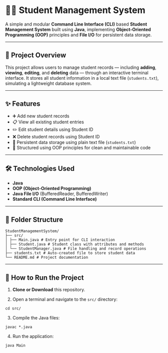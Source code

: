 # 🧑‍🎓 Student Management System

A simple and modular **Command Line Interface (CLI)** based **Student Management System** built using **Java**, implementing **Object-Oriented Programming (OOP)** principles and **File I/O** for persistent data storage.

---

## 📌 Project Overview

This project allows users to manage student records — including **adding**, **viewing**, **editing**, and **deleting** data — through an interactive terminal interface. It stores all student information in a local text file (`students.txt`), simulating a lightweight database system.

---

## ✨ Features

- ➕ Add new student records
- 📋 View all existing student entries
- ✏️ Edit student details using Student ID
- ❌ Delete student records using Student ID
- 💾 Persistent data storage using plain text file (`students.txt`)
- 🧱 Structured using OOP principles for clean and maintainable code

---

## 🛠️ Technologies Used

- **Java**
- **OOP (Object-Oriented Programming)**
- **Java File I/O** (BufferedReader, BufferedWriter)
- **Standard CLI (Command Line Interface)**

---

## 📂 Folder Structure

```
StudentManagementSystem/
├── src/
│ ├── Main.java # Entry point for CLI interaction
│ ├── Student.java # Student class with attributes and methods
│ └── StudentManager.java # File handling and record operations
├── students.txt # Auto-created file to store student data
└── README.md # Project documentation
```
---

## 🚀 How to Run the Project

1. **Clone or Download** this repository.

2. Open a terminal and navigate to the `src/` directory:

```cd src/```

3. Compile the Java files:

```javac *.java```

4. Run the application:

```java Main```
 